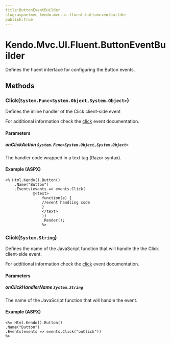 ```yaml
---
title:ButtonEventBuilder
slug:aspnetmvc-kendo.mvc.ui.fluent.buttoneventbuilder
publish:true
---
```


# Kendo.Mvc.UI.Fluent.ButtonEventBuilder
Defines the fluent interface for configuring the Button events.



## Methods

### Click(`System.Func<System.Object,System.Object>`)
Defines the inline handler of the Click client-side event

For additional information check the [click](/api/web/button#events-click) event documentation.


#### Parameters

##### onClickAction `System.Func<System.Object,System.Object>`
The handler code wrapped in a text tag (Razor syntax).




#### Example (ASPX)
    <% Html.Kendo().Button()
        .Name("Button")
        .Events(events => events.Click(
                @<text>
                    function(e) {
                    //event handling code
                    }
                    </text>
                    ))
                    .Render();
                    %>


### Click(`System.String`)
Defines the name of the JavaScript function that will handle the the Click client-side event.

For additional information check the [click](/api/web/button#events-click) event documentation.


#### Parameters

##### onClickHandlerName `System.String`
The name of the JavaScript function that will handle the event.




#### Example (ASPX)
    <%= Html.Kendo().Button()
    .Name("Button")
    .Events(events => events.Click("onClick"))
    %>



